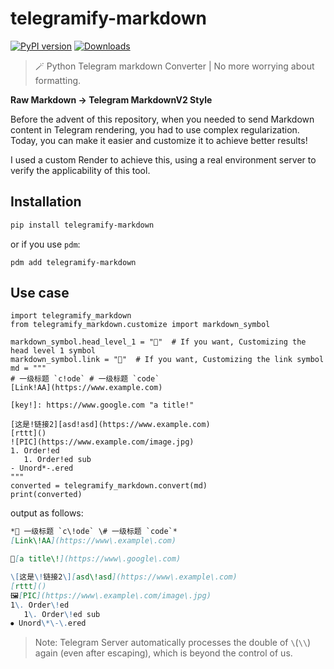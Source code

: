 # telegramify-markdown

[![PyPI version](https://badge.fury.io/py/telegramify-markdown.svg)](https://badge.fury.io/py/telegramify-markdown)
[![Downloads](https://pepy.tech/badge/telegramify-markdown)](https://pepy.tech/project/telegramify-markdown)

> 🪄 Python Telegram markdown Converter | No more worrying about formatting.

**Raw Markdown -> Telegram MarkdownV2 Style**

Before the advent of this repository, when you needed to send Markdown content in Telegram rendering, you had to use
complex regularization. Today, you can make it easier and customize it to achieve better results!

I used a custom Render to achieve this, using a real environment server to verify the applicability of this tool.

## Installation

```bash
pip install telegramify-markdown
```

or if you use `pdm`:

```shell
pdm add telegramify-markdown
```

## Use case

````python3
import telegramify_markdown
from telegramify_markdown.customize import markdown_symbol

markdown_symbol.head_level_1 = "📌"  # If you want, Customizing the head level 1 symbol
markdown_symbol.link = "🔗"  # If you want, Customizing the link symbol
md = """
# 一级标题 `c!ode` # 一级标题 `code`
[Link!AA](https://www.example.com)

[key!]: https://www.google.com "a title!"

[这是!链接2][asd!asd](https://www.example.com)
[rttt]()
![PIC](https://www.example.com/image.jpg)
1. Order!ed
   1. Order!ed sub
- Unord*-.ered
"""
converted = telegramify_markdown.convert(md)
print(converted)
````

output as follows:

```markdown
*📌 一级标题 `c\!ode` \# 一级标题 `code`*
[Link\!AA](https://www\.example\.com)

🔗[a title\!](https://www\.google\.com)

\[这是\!链接2\][asd\!asd](https://www\.example\.com)
[rttt]()
🖼[PIC](https://www\.example\.com/image\.jpg)
1\. Order\!ed
   1\. Order\!ed sub
⦁ Unord\*\-\.ered
```

> Note: Telegram Server automatically processes the double of `\`(`\\`) again (even after escaping), which is beyond the
> control of us.